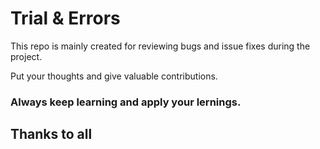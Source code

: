 # Trial & Errors

This repo is mainly created for reviewing bugs and issue fixes during the project.

Put your thoughts and give valuable contributions.

### Always keep learning and apply your lernings.

## Thanks to all
